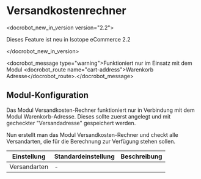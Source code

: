 # Versandkostenrechner

<docrobot_new_in_version version="2.2"><p>Dieses Feature ist neu in Isotope eCommerce 2.2</p></docrobot_new_in_version>

<docrobot_message type="warning">Funktioniert nur im Einsatz mit dem Modul <docrobot_route name="cart-address">Warenkorb Adresse</docrobot_route>.</docrobot_message>

## Modul-Konfiguration
<p>Das Modul Versandkosten-Rechner funktioniert nur in Verbindung mit dem Modul Warenkorb-Adresse. Dieses sollte zuerst angelegt und mit gecheckter "Versandadresse" gespeichert werden.</p>
<p>Nun erstellt man das Modul Versandkosten-Rechner und checkt alle Versandarten, die für die Berechnung zur Verfügung stehen sollen.</p>
<table>
	<thead>
		<tr>
			<th>Einstellung</th>
			<th>Standardeinstellung</th>
			<th>Beschreibung</th>
		</tr>
	</thead>
	<tbody>
		<tr>
			<td>Versandarten</td>
			<td>-</td>
			<td></td>
		</tr>
	</tbody>
</table>
